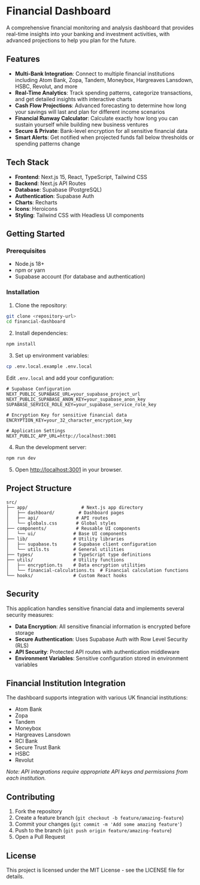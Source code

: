 # Financial Dashboard

A comprehensive financial monitoring and analysis dashboard that provides real-time insights into your banking and investment activities, with advanced projections to help you plan for the future.

## Features

- **Multi-Bank Integration**: Connect to multiple financial institutions including Atom Bank, Zopa, Tandem, Moneybox, Hargreaves Lansdown, HSBC, Revolut, and more
- **Real-Time Analytics**: Track spending patterns, categorize transactions, and get detailed insights with interactive charts
- **Cash Flow Projections**: Advanced forecasting to determine how long your savings will last and plan for different income scenarios
- **Financial Runway Calculator**: Calculate exactly how long you can sustain yourself while building new business ventures
- **Secure & Private**: Bank-level encryption for all sensitive financial data
- **Smart Alerts**: Get notified when projected funds fall below thresholds or spending patterns change

## Tech Stack

- **Frontend**: Next.js 15, React, TypeScript, Tailwind CSS
- **Backend**: Next.js API Routes
- **Database**: Supabase (PostgreSQL)
- **Authentication**: Supabase Auth
- **Charts**: Recharts
- **Icons**: Heroicons
- **Styling**: Tailwind CSS with Headless UI components

## Getting Started

### Prerequisites

- Node.js 18+
- npm or yarn
- Supabase account (for database and authentication)

### Installation

1. Clone the repository:
```bash
git clone <repository-url>
cd financial-dashboard
```

2. Install dependencies:
```bash
npm install
```

3. Set up environment variables:
```bash
cp .env.local.example .env.local
```

Edit `.env.local` and add your configuration:
```env
# Supabase Configuration
NEXT_PUBLIC_SUPABASE_URL=your_supabase_project_url
NEXT_PUBLIC_SUPABASE_ANON_KEY=your_supabase_anon_key
SUPABASE_SERVICE_ROLE_KEY=your_supabase_service_role_key

# Encryption Key for sensitive financial data
ENCRYPTION_KEY=your_32_character_encryption_key

# Application Settings
NEXT_PUBLIC_APP_URL=http://localhost:3001
```

4. Run the development server:
```bash
npm run dev
```

5. Open [http://localhost:3001](http://localhost:3001) in your browser.

## Project Structure

```
src/
├── app/                    # Next.js app directory
│   ├── dashboard/         # Dashboard pages
│   ├── api/              # API routes
│   └── globals.css       # Global styles
├── components/           # Reusable UI components
│   └── ui/              # Base UI components
├── lib/                 # Utility libraries
│   ├── supabase.ts      # Supabase client configuration
│   └── utils.ts         # General utilities
├── types/               # TypeScript type definitions
├── utils/               # Utility functions
│   ├── encryption.ts    # Data encryption utilities
│   └── financial-calculations.ts  # Financial calculation functions
└── hooks/               # Custom React hooks
```

## Security

This application handles sensitive financial data and implements several security measures:

- **Data Encryption**: All sensitive financial information is encrypted before storage
- **Secure Authentication**: Uses Supabase Auth with Row Level Security (RLS)
- **API Security**: Protected API routes with authentication middleware
- **Environment Variables**: Sensitive configuration stored in environment variables

## Financial Institution Integration

The dashboard supports integration with various UK financial institutions:

- Atom Bank
- Zopa
- Tandem
- Moneybox
- Hargreaves Lansdown
- RCI Bank
- Secure Trust Bank
- HSBC
- Revolut

*Note: API integrations require appropriate API keys and permissions from each institution.*

## Contributing

1. Fork the repository
2. Create a feature branch (`git checkout -b feature/amazing-feature`)
3. Commit your changes (`git commit -m 'Add some amazing feature'`)
4. Push to the branch (`git push origin feature/amazing-feature`)
5. Open a Pull Request

## License

This project is licensed under the MIT License - see the LICENSE file for details.
